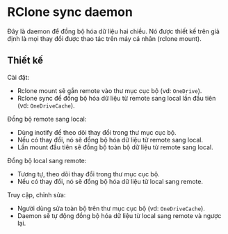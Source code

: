 # RClone sync daemon

Đây là daemon để đồng bộ hóa dữ liệu hai chiều. Nó được thiết kế trên giả định là
mọi thay đổi được thao tác trên máy cá nhân (rclone mount). 

## Thiết kế

Cài đặt:
- Rclone mount sẽ gắn remote vào thư mục cục bộ (vd: `OneDrive`).
- Rclone sync để đồng bộ hóa dữ liệu từ remote sang local lần đầu tiên (vd: `OneDriveCache`).

Đồng bộ remote sang local:
- Dùng inotify để theo dõi thay đổi trong thư mục cục bộ.
- Nếu có thay đổi, nó sẽ đồng bộ hóa dữ liệu từ remote sang local.
- Lần mount đầu tiên sẽ đồng bộ toàn bộ dữ liệu từ remote sang local.

Đồng bộ local sang remote:
- Tương tự, theo dõi thay đổi trong thư mục cục bộ.
- Nếu có thay đổi, nó sẽ đồng bộ hóa dữ liệu từ local sang remote.

Truy cập, chỉnh sửa:
- Người dùng sửa toàn bộ trên thư mục cục bộ (vd: `OneDriveCache`).
- Daemon sẽ tự động đồng bộ hóa dữ liệu từ local sang remote và ngược lại.

